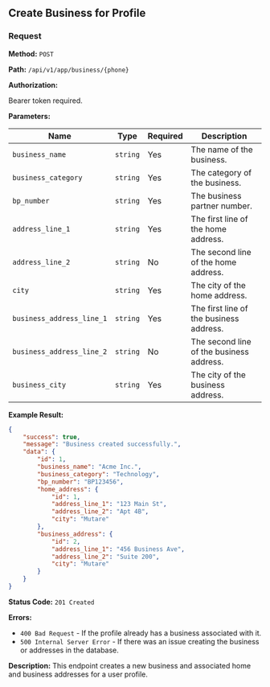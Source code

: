 ## Create Business for Profile

### Request

**Method:** `POST`

**Path:** `/api/v1/app/business/{phone}`

**Authorization:**

Bearer token required.

**Parameters:**

| Name                     | Type     | Required | Description                                     |
|--------------------------|----------|----------|--------------------------------------------------|
| `business_name`          | `string` | Yes      | The name of the business.                       |
| `business_category`      | `string` | Yes      | The category of the business.                   |
| `bp_number`              | `string` | Yes      | The business partner number.                    |
| `address_line_1`         | `string` | Yes      | The first line of the home address.             |
| `address_line_2`         | `string` | No       | The second line of the home address.            |
| `city`                   | `string` | Yes      | The city of the home address.                   |
| `business_address_line_1`| `string` | Yes      | The first line of the business address.         |
| `business_address_line_2`| `string` | No       | The second line of the business address.        |
| `business_city`          | `string` | Yes      | The city of the business address.               |

**Example Result:**

```json
{
    "success": true,
    "message": "Business created successfully.",
    "data": {
        "id": 1,
        "business_name": "Acme Inc.",
        "business_category": "Technology",
        "bp_number": "BP123456",
        "home_address": {
            "id": 1,
            "address_line_1": "123 Main St",
            "address_line_2": "Apt 4B",
            "city": "Mutare"
        },
        "business_address": {
            "id": 2,
            "address_line_1": "456 Business Ave",
            "address_line_2": "Suite 200",
            "city": "Mutare"
        }
    }
}
```

**Status Code:** `201 Created`

**Errors:**

- `400 Bad Request` - If the profile already has a business associated with it.
- `500 Internal Server Error` - If there was an issue creating the business or addresses in the database.

**Description:** This endpoint creates a new business and associated home and business addresses for a user profile.
